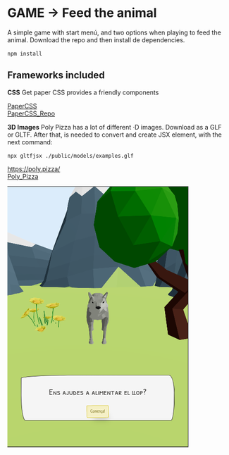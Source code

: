 # GAME -> Feed the animal
A simple game with start menú, and two options when playing to feed the animal. 
Download the repo and then install de dependencies.

```
npm install
```

## Frameworks included

**CSS**
Get paper CSS provides a friendly components

[PaperCSS](https://www.getpapercss.com/)  
[PaperCSS_Repo](https://github.com/papercss/papercss  )  

**3D Images**
Poly Pizza has a lot of different ·D images. Download as a GLF or GLTF.
After that, is needed to convert and create JSX element, with the next command:
```
npx gltfjsx ./public/models/examples.glf
```

https://poly.pizza/  
[Poly_Pizza](https://poly.pizza/)  



![screenshot](public/screenshot.png)
